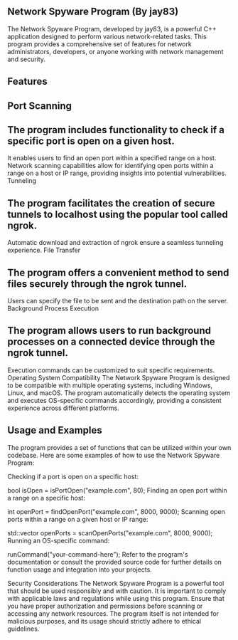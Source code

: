 ## Network Spyware Program (By jay83)
The Network Spyware Program, developed by jay83, is a powerful C++ application designed to perform various network-related tasks. This program provides a comprehensive set of features for network administrators, developers, or anyone working with network management and security.

## Features

## Port Scanning

## The program includes functionality to check if a specific port is open on a given host.
It enables users to find an open port within a specified range on a host.
Network scanning capabilities allow for identifying open ports within a range on a host or IP range, providing insights into potential vulnerabilities.
Tunneling

## The program facilitates the creation of secure tunnels to localhost using the popular tool called ngrok.
Automatic download and extraction of ngrok ensure a seamless tunneling experience.
File Transfer

## The program offers a convenient method to send files securely through the ngrok tunnel.
Users can specify the file to be sent and the destination path on the server.
Background Process Execution

## The program allows users to run background processes on a connected device through the ngrok tunnel.
Execution commands can be customized to suit specific requirements.
Operating System Compatibility
The Network Spyware Program is designed to be compatible with multiple operating systems, including Windows, Linux, and macOS. The program automatically detects the operating system and executes OS-specific commands accordingly, providing a consistent experience across different platforms.

## Usage and Examples
The program provides a set of functions that can be utilized within your own codebase. Here are some examples of how to use the Network Spyware Program:

Checking if a port is open on a specific host:


bool isOpen = isPortOpen("example.com", 80);
Finding an open port within a range on a specific host:


int openPort = findOpenPort("example.com", 8000, 9000);
Scanning open ports within a range on a given host or IP range:


std::vector<int> openPorts = scanOpenPorts("example.com", 8000, 9000);
Running an OS-specific command:


runCommand("your-command-here");
Refer to the program's documentation or consult the provided source code for further details on function usage and integration into your projects.

Security Considerations
The Network Spyware Program is a powerful tool that should be used responsibly and with caution. It is important to comply with applicable laws and regulations while using this program. Ensure that you have proper authorization and permissions before scanning or accessing any network resources. The program itself is not intended for malicious purposes, and its usage should strictly adhere to ethical guidelines.

